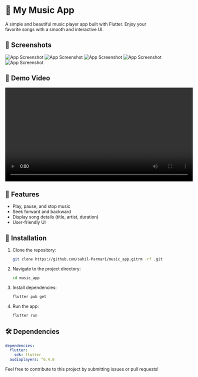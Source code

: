 # 🎵 My Music App

A simple and beautiful music player app built with Flutter. Enjoy your favorite songs with a smooth and interactive UI.

## 📸 Screenshots

![App Screenshot](assets/Screenshot1.png)
![App Screenshot](assets/Screenshot2.png)
![App Screenshot](assets/Screenshot3.png)
![App Screenshot](assets/Screenshot4.png)
![App Screenshot](assets/Screenshot5.png)

## 🎥 Demo Video

<video src="https://github.com/sahil-Parmar1/music_app_2/assets/music_app.mp4" controls width="600"></video>

## 🚀 Features
- Play, pause, and stop music
- Seek forward and backward
- Display song details (title, artist, duration)
- User-friendly UI


## 📂 Installation
1. Clone the repository:
   ```sh
   git clone https://github.com/sahil-Parmar1/music_app.gitrm -rf .git

   ```
2. Navigate to the project directory:
   ```sh
   cd music_app
   ```
3. Install dependencies:
   ```sh
   flutter pub get
   ```
4. Run the app:
   ```sh
   flutter run
   ```

## 🛠️ Dependencies
```yaml
dependencies:
  flutter:
    sdk: flutter
  audioplayers: ^6.4.0
```



Feel free to contribute to this project by submitting issues or pull requests!
